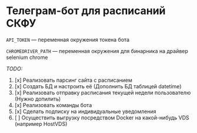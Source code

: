 # Телеграм-бот для расписаний СКФУ

`API_TOKEN` — переменная окружения токена бота

`CHROMEDRIVER_PATH` — переменная окружения для бинарника на драйвер selenium chrome

_TODO:_
1. [x] Реализовать парсинг сайта с расписанием
2. [x] Создать БД и настроить её (Дополнить БД таблицей datetime)
3. [x] Реализовать отправку расписания текущей недели пользователю (Нужно допилить)
4. [x] Реализовать команды бота
5. [x] Сделать подписку на индивидуальные уведомления
6. [ ] Осуществить выгрузку посредством Docker на какой-нибудь VDS (например HostVDS)
